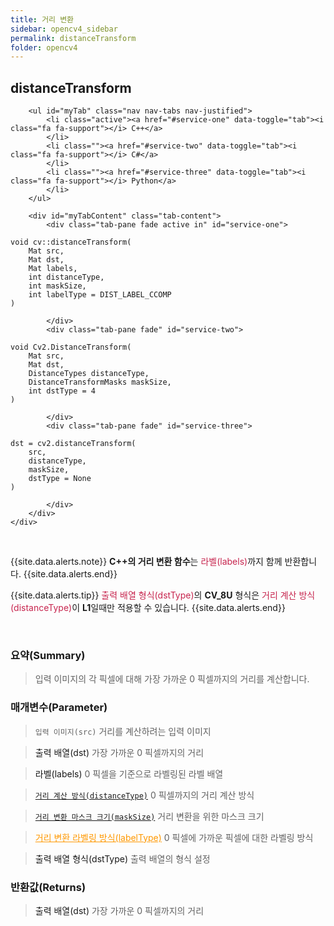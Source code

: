```yaml
---
title: 거리 변환
sidebar: opencv4_sidebar
permalink: distanceTransform
folder: opencv4
---
```


<div class="row">
    <div class="col-lg-12">
        <h2 class="page-header">distanceTransform</h2>
    </div>
    <div class="col-lg-12">

        <ul id="myTab" class="nav nav-tabs nav-justified">
            <li class="active"><a href="#service-one" data-toggle="tab"><i class="fa fa-support"></i> C++</a>
            </li>
            <li class=""><a href="#service-two" data-toggle="tab"><i class="fa fa-support"></i> C#</a>
            </li>
            <li class=""><a href="#service-three" data-toggle="tab"><i class="fa fa-support"></i> Python</a>
            </li>
        </ul>

        <div id="myTabContent" class="tab-content">
            <div class="tab-pane fade active in" id="service-one">
<pre class="prettyprint"><code class="language-cpp">void cv::distanceTransform(
    Mat src,
    Mat dst,
    Mat labels,
    int distanceType,
    int maskSize,
    int labelType = DIST_LABEL_CCOMP
)</code></pre>
            </div>
            <div class="tab-pane fade" id="service-two">
<pre class="prettyprint"><code class="language-cs">void Cv2.DistanceTransform(
    Mat src,
    Mat dst,
    DistanceTypes distanceType,
    DistanceTransformMasks maskSize,
    int dstType = 4
)</code></pre>
            </div>
            <div class="tab-pane fade" id="service-three">
<pre class="prettyprint"><code class="language-py">dst = cv2.distanceTransform(
    src,
    distanceType,
    maskSize,
    dstType = None
)</code></pre>
            </div>
        </div>
    </div>
</div>

<br>

{{site.data.alerts.note}}
<b>C++의 거리 변환 함수</b>는 <font color="#c7254e">라벨(labels)</font>까지 함께 반환합니다.
{{site.data.alerts.end}}

{{site.data.alerts.tip}}
<font color="#c7254e">출력 배열 형식(dstType)</font>의 <b>CV_8U</b> 형식은 <font color="#c7254e">거리 계산 방식(distanceType)</font>이 <b>L1</b>일때만 적용할 수 있습니다.
{{site.data.alerts.end}}

<br>

### 요약(Summary)

> 입력 이미지의 각 픽셀에 대해 가장 가까운 0 픽셀까지의 거리를 계산합니다.

### 매개변수(Parameter)

> `입력 이미지(src)` 거리를 계산하려는 입력 이미지

> <a data-toggle="tooltip" data-original-title="{{site.data.glossary.only_C_CS}}">출력 배열(dst)</a> 가장 가까운 0 픽셀까지의 거리
 
> <a data-toggle="tooltip" data-original-title="{{site.data.glossary.only_C}}">라벨(labels)</a> 0 픽셀을 기준으로 라벨링된 라벨 배열

> [`거리 계산 방식(distanceType)`](DistanceTypes) 0 픽셀까지의 거리 계산 방식

> [`거리 변환 마스크 크기(maskSize)`](DistanceTransformMasks) 거리 변환을 위한 마스크 크기

> <a data-toggle="tooltip" data-original-title="{{site.data.glossary.only_C}}" href="DistanceTransformLabelTypes" style="cursor: revert; color: #ff9800;">거리 변환 라벨링 방식(labelType)</a> 0 픽셀에 가까운 픽셀에 대한 라벨링 방식

> <a data-toggle="tooltip" data-original-title="{{site.data.glossary.only_CS_Python}}">출력 배열 형식(dstType)</a> 출력 배열의 형식 설정

### 반환값(Returns)

> <a data-toggle="tooltip" data-original-title="{{site.data.glossary.only_Python}}">출력 배열(dst)</a> 가장 가까운 0 픽셀까지의 거리